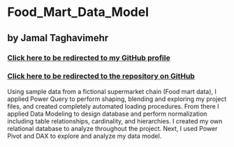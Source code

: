 # Food_Mart_Data_Model
## by Jamal Taghavimehr

### [Click here to be redirected to my GitHub profile](https://github.com/jamalmehr19)
### [Click here to be redirected to the repository on GitHub](https://github.com/jamalmehr19/Food_Mart_Data_Model)

Using sample data from a fictional supermarket chain (Food mart data), I applied Power Query to perform shaping, blending and exploring my project files, and created completely automated loading procedures. From there I applied Data Modeling to design database and perform normalization including table relationships, cardinality, and hierarchies. I created my own relational database to analyze throughout the project. Next, I used Power Pivot and DAX to explore and analyze my data model.
